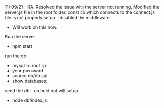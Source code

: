 11/ 09/21 - RA. Resolved the issue with the server not running.
Modified the server.js file in the root folder. const db which connects to the connect.js file is not properly setup.
-disabled the middleware

- Will work on this now.

Run the server

- npm start

run the db

- mysql -u root -p
- your password
- source db/db.sql
- show databases;

seed the db - on hold but will setup

- node db/index.js
